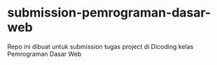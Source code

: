 # submission-pemrograman-dasar-web
Repo ini dibuat untuk submission tugas project di Dicoding kelas Pemrograman Dasar Web
